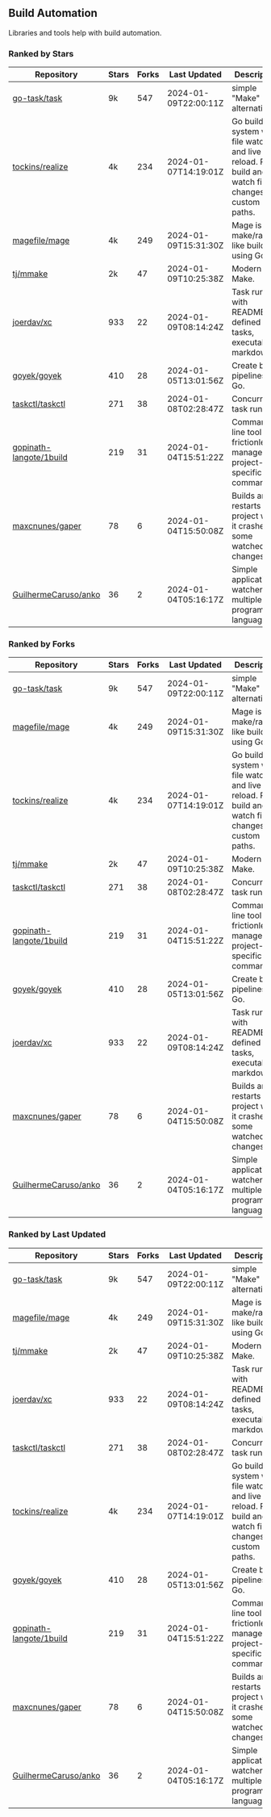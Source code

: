 ## Build Automation

Libraries and tools help with build automation.

### Ranked by Stars

| Repository | Stars | Forks | Last Updated | Description | 
|------------|-------|-------|--------------|-------------|
| [go-task/task](https://github.com/go-task/task) | 9k | 547 | 2024-01-09T22:00:11Z |  simple "Make" alternative. |
| [tockins/realize](https://github.com/tockins/realize) | 4k | 234 | 2024-01-07T14:19:01Z |  Go build a system with file watchers and live to reload. Run, build and watch file changes with custom paths. |
| [magefile/mage](https://github.com/magefile/mage) | 4k | 249 | 2024-01-09T15:31:30Z |  Mage is a make/rake-like build tool using Go. |
| [tj/mmake](https://github.com/tj/mmake) | 2k | 47 | 2024-01-09T10:25:38Z |  Modern Make. |
| [joerdav/xc](https://github.com/joerdav/xc) | 933 | 22 | 2024-01-09T08:14:24Z |  Task runner with README.md defined tasks, executable markdown. |
| [goyek/goyek](https://github.com/goyek/goyek) | 410 | 28 | 2024-01-05T13:01:56Z |  Create build pipelines in Go. |
| [taskctl/taskctl](https://github.com/taskctl/taskctl) | 271 | 38 | 2024-01-08T02:28:47Z |  Concurrent task runner. |
| [gopinath-langote/1build](https://github.com/gopinath-langote/1build) | 219 | 31 | 2024-01-04T15:51:22Z |  Command line tool to frictionlessly manage project-specific commands. |
| [maxcnunes/gaper](https://github.com/maxcnunes/gaper) | 78 | 6 | 2024-01-04T15:50:08Z |  Builds and restarts a Go project when it crashes or some watched file changes. |
| [GuilhermeCaruso/anko](https://github.com/GuilhermeCaruso/anko) | 36 | 2 | 2024-01-04T05:16:17Z |  Simple application watcher for multiple programming languages. |

### Ranked by Forks

| Repository | Stars | Forks | Last Updated | Description | 
|------------|-------|-------|--------------|-------------|
| [go-task/task](https://github.com/go-task/task) | 9k | 547 | 2024-01-09T22:00:11Z |  simple "Make" alternative. |
| [magefile/mage](https://github.com/magefile/mage) | 4k | 249 | 2024-01-09T15:31:30Z |  Mage is a make/rake-like build tool using Go. |
| [tockins/realize](https://github.com/tockins/realize) | 4k | 234 | 2024-01-07T14:19:01Z |  Go build a system with file watchers and live to reload. Run, build and watch file changes with custom paths. |
| [tj/mmake](https://github.com/tj/mmake) | 2k | 47 | 2024-01-09T10:25:38Z |  Modern Make. |
| [taskctl/taskctl](https://github.com/taskctl/taskctl) | 271 | 38 | 2024-01-08T02:28:47Z |  Concurrent task runner. |
| [gopinath-langote/1build](https://github.com/gopinath-langote/1build) | 219 | 31 | 2024-01-04T15:51:22Z |  Command line tool to frictionlessly manage project-specific commands. |
| [goyek/goyek](https://github.com/goyek/goyek) | 410 | 28 | 2024-01-05T13:01:56Z |  Create build pipelines in Go. |
| [joerdav/xc](https://github.com/joerdav/xc) | 933 | 22 | 2024-01-09T08:14:24Z |  Task runner with README.md defined tasks, executable markdown. |
| [maxcnunes/gaper](https://github.com/maxcnunes/gaper) | 78 | 6 | 2024-01-04T15:50:08Z |  Builds and restarts a Go project when it crashes or some watched file changes. |
| [GuilhermeCaruso/anko](https://github.com/GuilhermeCaruso/anko) | 36 | 2 | 2024-01-04T05:16:17Z |  Simple application watcher for multiple programming languages. |

### Ranked by Last Updated

| Repository | Stars | Forks | Last Updated | Description | 
|------------|-------|-------|--------------|-------------|
| [go-task/task](https://github.com/go-task/task) | 9k | 547 | 2024-01-09T22:00:11Z |  simple "Make" alternative. |
| [magefile/mage](https://github.com/magefile/mage) | 4k | 249 | 2024-01-09T15:31:30Z |  Mage is a make/rake-like build tool using Go. |
| [tj/mmake](https://github.com/tj/mmake) | 2k | 47 | 2024-01-09T10:25:38Z |  Modern Make. |
| [joerdav/xc](https://github.com/joerdav/xc) | 933 | 22 | 2024-01-09T08:14:24Z |  Task runner with README.md defined tasks, executable markdown. |
| [taskctl/taskctl](https://github.com/taskctl/taskctl) | 271 | 38 | 2024-01-08T02:28:47Z |  Concurrent task runner. |
| [tockins/realize](https://github.com/tockins/realize) | 4k | 234 | 2024-01-07T14:19:01Z |  Go build a system with file watchers and live to reload. Run, build and watch file changes with custom paths. |
| [goyek/goyek](https://github.com/goyek/goyek) | 410 | 28 | 2024-01-05T13:01:56Z |  Create build pipelines in Go. |
| [gopinath-langote/1build](https://github.com/gopinath-langote/1build) | 219 | 31 | 2024-01-04T15:51:22Z |  Command line tool to frictionlessly manage project-specific commands. |
| [maxcnunes/gaper](https://github.com/maxcnunes/gaper) | 78 | 6 | 2024-01-04T15:50:08Z |  Builds and restarts a Go project when it crashes or some watched file changes. |
| [GuilhermeCaruso/anko](https://github.com/GuilhermeCaruso/anko) | 36 | 2 | 2024-01-04T05:16:17Z |  Simple application watcher for multiple programming languages. |

